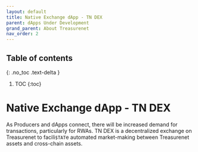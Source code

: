 ```yaml
---
layout: default
title: Native Exchange dApp - TN DEX
parent: dApps Under Development
grand_parent: About Treasurenet
nav_order: 2
---
```


## Table of contents
{: .no_toc .text-delta }

1. TOC
{:toc}

# Native Exchange dApp - TN DEX

As Producers and dApps connect, there will be increased demand for transactions, particularly for RWAs. TN DEX is a decentralized exchange on Treasurenet to facili`$TAT`e automated market-making between Treasurenet assets and cross-chain assets.
